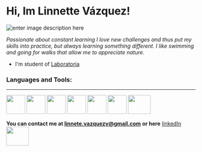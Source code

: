 


# Hi, Im Linnette Vázquez!

![enter image description here](https://media.giphy.com/media/0fijPACTUs09yTeQ2Y/giphy.gif)



*Passionate about constant learning I love new challenges and thus put my skills into practice, but always learning something different.
I like swimming and going for walks that allow me to appreciate nature.*

 - I'm student of [Laboratoria]
 
[Laboratoria]: https://www.laboratoria.la/

### Languages and Tools: ###
___

<img src="https://media.giphy.com/media/XAxylRMCdpbEWUAvr8/giphy.gif" width="50" height="50" /> <img src="https://media.giphy.com/media/fsEaZldNC8A1PJ3mwp/giphy.gif" width="50" height="50" />
<img src="https://media.giphy.com/media/ln7z2eWriiQAllfVcn/giphy.gif" width="50" height="50" />
<img src="https://media.giphy.com/media/eNAsjO55tPbgaor7ma/giphy.gif" width="50" height="50" />
<img src="https://media.giphy.com/media/kdFc8fubgS31b8DsVu/giphy.gif" width="50" height="50" />
<img src="https://media.giphy.com/media/Ri2TUcKlaOcaDBxFpY/giphy.gif" width="50" height="50" />
<img src="https://media.giphy.com/media/kH1DBkPNyZPOk0BxrM/giphy.gif" width="60" height="50" />


**You can contact me at linnete.vazquezv@gmail.com**
**or here** [linkedIn] <img src="https://media.giphy.com/media/HQTYdpx1yhxWpugAi2/giphy.gif"  width="60" height="50" /> 


[linkedIn]: www.linkedin.com/in/linnette-vazquez-velazco 




